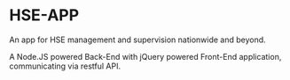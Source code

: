 # HSE-APP
An app for HSE management and supervision nationwide and beyond. 

A Node.JS powered Back-End with jQuery powered Front-End application, communicating via restful API.


